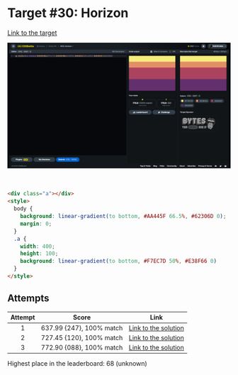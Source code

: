 # Target #30: Horizon

[Link to the target](https://cssbattle.dev/play/30)

![img](src/images/030_horizon.png)

<br>

```html
<div class="a"></div>
<style>
  body {
    background: linear-gradient(to bottom, #AA445F 66.5%, #62306D 0);
    margin: 0;
  }
  .a {
    width: 400;
    height: 100;
    background: linear-gradient(to bottom, #F7EC7D 50%, #E38F66 0)
  }
</style>
```


## Attempts
| Attempt | Score | Link |
|:-:|:-:|:-:|
| 1 | 637.99 {247}, 100% match | [Link to the solution](src/html/030_horizon_attempt-01.html) |
| 2 | 727.45 {120}, 100% match | [Link to the solution](src/html/030_horizon_attempt-02.html) |
| 3 | 772.90 {088}, 100% match | [Link to the solution](src/html/030_horizon_attempt-03.html) |

Highest place in the leaderboard: 68 (unknown)